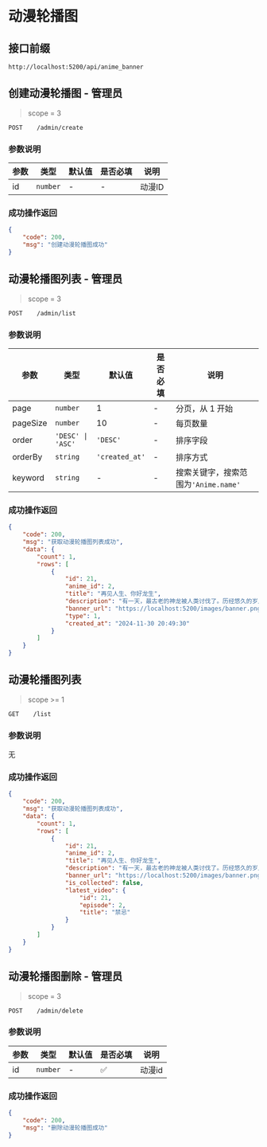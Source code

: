 # 动漫轮播图

## 接口前缀

```shell
http://localhost:5200/api/anime_banner
```

## 创建动漫轮播图 - 管理员

> scope = 3

```
POST    /admin/create
```

### 参数说明

| 参数 | 类型     | 默认值 | 是否必填 | 说明   |
| ---- | -------- | ------ | -------- | ------ |
| id   | `number` | -      | -        | 动漫ID |

### 成功操作返回

```json
{
    "code": 200,
    "msg": "创建动漫轮播图成功"
}
```

## 动漫轮播图列表 - 管理员

> scope = 3

```
POST    /admin/list
```

### 参数说明

| 参数     | 类型              | 默认值         | 是否必填 | 说明                                 |
| -------- | ----------------- | -------------- | -------- | ------------------------------------ |
| page     | `number`          | 1              | -        | 分页，从 1 开始                      |
| pageSize | `number`          | 10             | -        | 每页数量                             |
| order    | `'DESC' \| 'ASC'` | `'DESC'`       | -        | 排序字段                             |
| orderBy  | `string`          | `'created_at'` | -        | 排序方式                             |
| keyword  | `string`          | -              | -        | 搜索关键字，搜索范围为`'Anime.name'` |

### 成功操作返回

```json
{
    "code": 200,
    "msg": "获取动漫轮播图列表成功",
    "data": {
        "count": 1,
        "rows": [
            {
                "id": 21,
                "anime_id": 2,
                "title": "再见人生、你好龙生",
                "description": "有一天，最古老的神龙被人类讨伐了。历经悠久的岁月，力量强大到足以令诸神跪拜的龙，在孤独之中接受了自己的死亡。但当龙再次回过神来时，他已经获得了身为边境村民多兰的第二人生。",
                "banner_url": "https://localhost:5200/images/banner.png",
                "type": 1,
                "created_at": "2024-11-30 20:49:30"
            }
        ]
    }
}
```

## 动漫轮播图列表

> scope >= 1

```
GET    /list
```

### 参数说明

无

### 成功操作返回

```json
{
    "code": 200,
    "msg": "获取动漫轮播图列表成功",
    "data": {
        "count": 1,
        "rows": [
            {
                "id": 21,
                "anime_id": 2,
                "title": "再见人生、你好龙生",
                "description": "有一天，最古老的神龙被人类讨伐了。历经悠久的岁月，力量强大到足以令诸神跪拜的龙，在孤独之中接受了自己的死亡。但当龙再次回过神来时，他已经获得了身为边境村民多兰的第二人生。",
                "banner_url": "https://localhost:5200/images/banner.png",
                "is_collected": false,
                "latest_video": {
                    "id": 21,
                    "episode": 2,
                    "title": "禁忌"
                }
            }
        ]
    }
}
```

## 动漫轮播图删除 - 管理员

> scope = 3

```
POST    /admin/delete
```

### 参数说明

| 参数 | 类型     | 默认值 | 是否必填 | 说明   |
| ---- | -------- | ------ | -------- | ------ |
| id   | `number` | -      | ✅       | 动漫id |

### 成功操作返回

```json
{
    "code": 200,
    "msg": "删除动漫轮播图成功"
}
```
